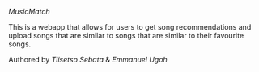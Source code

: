 *MusicMatch*

This is a webapp that allows for users to get song recommendations
and upload songs that are similar to songs that are similar to their favourite songs.

Authored by *Tiisetso Sebata* & *Emmanuel Ugoh*
